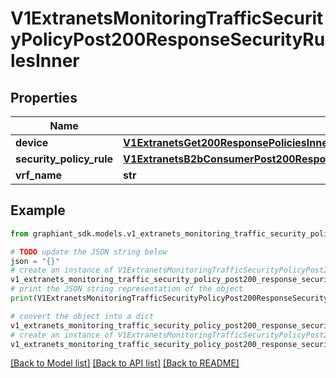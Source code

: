 # V1ExtranetsMonitoringTrafficSecurityPolicyPost200ResponseSecurityRulesInner


## Properties

Name | Type | Description | Notes
------------ | ------------- | ------------- | -------------
**device** | [**V1ExtranetsGet200ResponsePoliciesInnerBranchesExcludedDevicesInnerSiteDevicesInner**](V1ExtranetsGet200ResponsePoliciesInnerBranchesExcludedDevicesInnerSiteDevicesInner.md) |  | [optional] 
**security_policy_rule** | [**V1ExtranetsB2bConsumerPost200ResponsePolicyInnerInboundSecurityRulesInner**](V1ExtranetsB2bConsumerPost200ResponsePolicyInnerInboundSecurityRulesInner.md) |  | [optional] 
**vrf_name** | **str** |  | [optional] 

## Example

```python
from graphiant_sdk.models.v1_extranets_monitoring_traffic_security_policy_post200_response_security_rules_inner import V1ExtranetsMonitoringTrafficSecurityPolicyPost200ResponseSecurityRulesInner

# TODO update the JSON string below
json = "{}"
# create an instance of V1ExtranetsMonitoringTrafficSecurityPolicyPost200ResponseSecurityRulesInner from a JSON string
v1_extranets_monitoring_traffic_security_policy_post200_response_security_rules_inner_instance = V1ExtranetsMonitoringTrafficSecurityPolicyPost200ResponseSecurityRulesInner.from_json(json)
# print the JSON string representation of the object
print(V1ExtranetsMonitoringTrafficSecurityPolicyPost200ResponseSecurityRulesInner.to_json())

# convert the object into a dict
v1_extranets_monitoring_traffic_security_policy_post200_response_security_rules_inner_dict = v1_extranets_monitoring_traffic_security_policy_post200_response_security_rules_inner_instance.to_dict()
# create an instance of V1ExtranetsMonitoringTrafficSecurityPolicyPost200ResponseSecurityRulesInner from a dict
v1_extranets_monitoring_traffic_security_policy_post200_response_security_rules_inner_from_dict = V1ExtranetsMonitoringTrafficSecurityPolicyPost200ResponseSecurityRulesInner.from_dict(v1_extranets_monitoring_traffic_security_policy_post200_response_security_rules_inner_dict)
```
[[Back to Model list]](../README.md#documentation-for-models) [[Back to API list]](../README.md#documentation-for-api-endpoints) [[Back to README]](../README.md)


